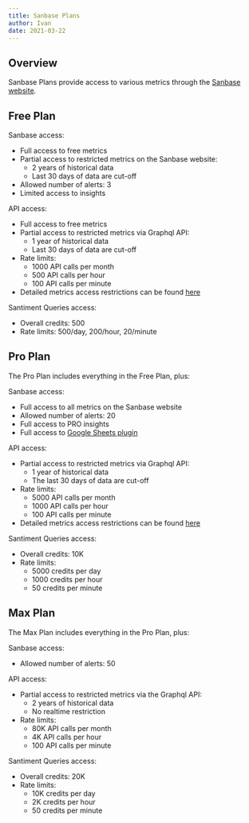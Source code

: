```yaml
---
title: Sanbase Plans
author: Ivan
date: 2021-03-22
---
```


## Overview

Sanbase Plans provide access to various metrics through the [Sanbase website](https://app.santiment.net).

## Free Plan

Sanbase access:
- Full access to free metrics
- Partial access to restricted metrics on the Sanbase website:
  - 2 years of historical data
  - Last 30 days of data are cut-off
- Allowed number of alerts: 3
- Limited access to insights

API access:
- Full access to free metrics
- Partial access to restricted metrics via Graphql API:
  - 1 year of historical data
  - Last 30 days of data are cut-off
- Rate limits:
  - 1000 API calls per month
  - 500 API calls per hour
  - 100 API calls per minute
- Detailed metrics access restrictions can be found [here](https://api.santiment.net/graphiql?query=%7B%0A%20%20getAccessRestrictions(plan%3A%20FREE%2C%20product%3A%20SANBASE)%20%7B%0A%20%20%20%20name%0A%20%20%20%20type%0A%20%20%20%20isAccessible%0A%20%20%20%20isRestricted%0A%20%20%20%20restrictedFrom%0A%20%20%20%20restrictedTo%0A%20%20%7D%0A%7D%0A)

Santiment Queries access:
- Overall credits: 500
- Rate limits: 500/day, 200/hour, 20/minute

## Pro Plan

The Pro Plan includes everything in the Free Plan, plus:

Sanbase access:
- Full access to all metrics on the Sanbase website
- Allowed number of alerts: 20
- Full access to PRO insights
- Full access to [Google Sheets plugin](https://sheets.santiment.net)

API access:
- Partial access to restricted metrics via Graphql API:
  - 1 year of historical data
  - The last 30 days of data are cut-off
- Rate limits:
  - 5000 API calls per month
  - 1000 API calls per hour
  - 100 API calls per minute
- Detailed metrics access restrictions can be found [here](https://api.santiment.net/graphiql?query=%7B%0A%20%20getAccessRestrictions(plan%3A%20PRO%2C%20product%3A%20SANBASE)%20%7B%0A%20%20%20%20name%0A%20%20%20%20type%0A%20%20%20%20isAccessible%0A%20%20%20%20isRestricted%0A%20%20%20%20restrictedFrom%0A%20%20%20%20restrictedTo%0A%20%20%7D%0A%7D%0A)

Santiment Queries access:
- Overall credits: 10K
- Rate limits: 
  - 5000 credits per day
  - 1000 credits per hour
  - 50 credits per minute

## Max Plan

The Max Plan includes everything in the Pro Plan, plus:

Sanbase access:
- Allowed number of alerts: 50

API access:
- Partial access to restricted metrics via the Graphql API:
  - 2 years of historical data
  - No realtime restriction
- Rate limits:
  - 80K API calls per month
  - 4K API calls per hour
  - 100 API calls per minute

Santiment Queries access:
- Overall credits: 20K
- Rate limits: 
  - 10K credits per day
  - 2K credits per hour
  - 50 credits per minute


